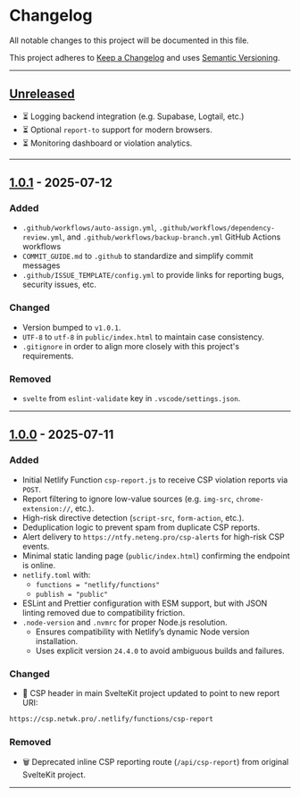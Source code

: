 # Changelog

<!-- markdownlint-disable MD024 -->

<!-- Use sections: Added, Changed, Deprecated, Removed, Fixed, Security -->

All notable changes to this project will be documented in this file.

This project adheres to [Keep a Changelog](https://keepachangelog.com/en/1.1.0/) and uses [Semantic Versioning](https://semver.org/).

---

## [Unreleased]

- ⏳ Logging backend integration (e.g. Supabase, Logtail, etc.)
- ⏳ Optional `report-to` support for modern browsers.
- ⏳ Monitoring dashboard or violation analytics.

---

## [1.0.1] - 2025-07-12

### Added

- `.github/workflows/auto-assign.yml`, `.github/workflows/dependency-review.yml`, and `.github/workflows/backup-branch.yml` GitHub Actions workflows
- `COMMIT_GUIDE.md` to `.github` to standardize and simplify commit messages
- `.github/ISSUE_TEMPLATE/config.yml` to provide links for reporting bugs, security issues, etc.

### Changed

- Version bumped to `v1.0.1`.
- `UTF-8` to `utf-8` in `public/index.html` to maintain case consistency.
- `.gitignore` in order to align more closely with this project's requirements.

### Removed

- `svelte` from `eslint-validate` key in `.vscode/settings.json`.

---

## [1.0.0] - 2025-07-11

### Added

- Initial Netlify Function `csp-report.js` to receive CSP violation reports via `POST`.
- Report filtering to ignore low-value sources (e.g. `img-src`, `chrome-extension://`, etc.).
- High-risk directive detection (`script-src`, `form-action`, etc.).
- Deduplication logic to prevent spam from duplicate CSP reports.
- Alert delivery to `https://ntfy.neteng.pro/csp-alerts` for high-risk CSP events.
- Minimal static landing page (`public/index.html`) confirming the endpoint is online.
- `netlify.toml` with:
  - `functions = "netlify/functions"`
  - `publish = "public"`
- ESLint and Prettier configuration with ESM support, but with JSON linting removed due to compatibility friction.
- `.node-version` and `.nvmrc` for proper Node.js resolution.
  - Ensures compatibility with Netlify’s dynamic Node version installation.
  - Uses explicit version `24.4.0` to avoid ambiguous builds and failures.

### Changed

- 🔁 CSP header in main SvelteKit project updated to point to new report URI:

```bash
https://csp.netwk.pro/.netlify/functions/csp-report
```

### Removed

- 🗑️ Deprecated inline CSP reporting route (`/api/csp-report`) from original SvelteKit project.

---

<!-- Link references -->

[Unreleased]: https://github.com/netwk-pro/netwk-pro.github.io/compare/v1.0.1...HEAD
[1.0.1]: https://github.com/netwk-pro/csp-endpoint/releases/tag/v1.0.1
[1.0.0]: https://github.com/netwk-pro/csp-endpoint/releases/tag/v1.0.0
